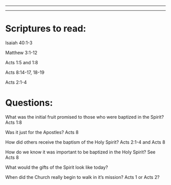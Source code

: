 ***
***

# **Scriptures to read:**

Isaiah 40:1-3

Matthew 3:1-12

Acts 1:5 and 1:8

Acts 8:14-17, 18-19

Acts 2:1-4

# Questions:

What was the initial fruit promised to those who were baptized in the Spirit?
Acts 1:8

Was it just for the Apostles?
Acts 8

How did others receive the baptism of the Holy Spirit?
Acts 2:1-4 and Acts 8

How do we know it was important to be baptized in the Holy Spirit?
See Acts 8

What would the gifts of the Spirit look like today?

When did the Church really begin to walk in it’s mission? Acts 1 or Acts 2?